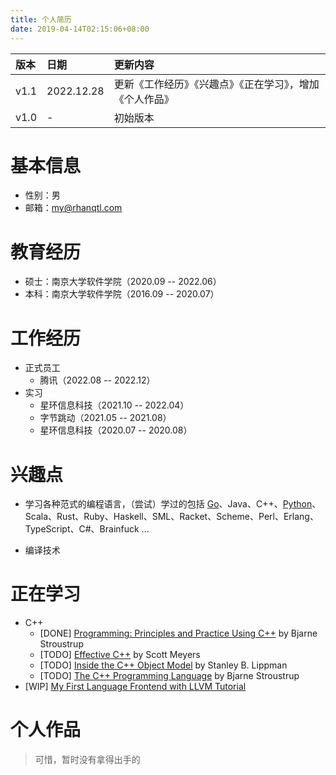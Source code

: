 ```yaml
---
title: 个人简历
date: 2019-04-14T02:15:06+08:00
---
```


| 版本 | 日期 | 更新内容 |
|:---|:---|:---|
| v1.1 | 2022.12.28 | 更新《工作经历》《兴趣点》《正在学习》，增加《个人作品》 |
| v1.0 | - | 初始版本 |

# 基本信息

- 性别：男
- 邮箱：my@rhanqtl.com

# 教育经历

- 硕士：南京大学软件学院（2020.09 -- 2022.06）
- 本科：南京大学软件学院（2016.09 -- 2020.07）

# 工作经历

- 正式员工
  - 腾讯（2022.08 -- 2022.12）
- 实习
  - 星环信息科技（2021.10 -- 2022.04）
  - 字节跳动（2021.05 -- 2021.08）
  - 星环信息科技（2020.07 -- 2020.08）
  

# 兴趣点

- 学习各种范式的编程语言，（尝试）学过的包括 [Go](https://go.dev/)、Java、C++、[Python](https://www.python.org/)、Scala、Rust、Ruby、Haskell、SML、Racket、Scheme、Perl、Erlang、TypeScript、C#、Brainfuck ...
+ 编译技术

# 正在学习

+ C++
  + \[DONE\] [Programming: Principles and Practice Using C++](https://www.stroustrup.com/programming.html) by Bjarne Stroustrup
  + \[TODO\] [Effective C++](https://www.amazon.com/Effective-Specific-Improve-Programs-Designs/dp/0321334876) by Scott Meyers
  + \[TODO\] [Inside the C++ Object Model](https://www.amazon.com/Inside-Object-Model-Stanley-Lippman/dp/0201834545) by Stanley B. Lippman
  + \[TODO\] [The C++ Programming Language](https://www.stroustrup.com/4th.html) by Bjarne Stroustrup
+ \[WIP\] [My First Language Frontend with LLVM Tutorial](https://llvm.org/docs/tutorial/MyFirstLanguageFrontend/index.html)

# 个人作品

> 可惜，暂时没有拿得出手的
